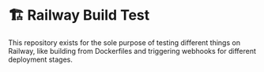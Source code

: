 # 🏗️ Railway Build Test

This repository exists for the sole purpose of testing different things on Railway, like building from Dockerfiles and triggering webhooks for different deployment stages.
